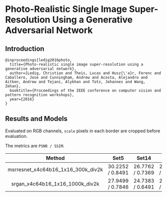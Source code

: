 # Photo-Realistic Single Image Super-Resolution Using a Generative Adversarial Network

## Introduction

```
@inproceedings{ledig2016photo,
  title={Photo-realistic single image super-resolution using a generative adversarial network},
  author={Ledig, Christian and Theis, Lucas and Husz{\'a}r, Ferenc and Caballero, Jose and Cunningham, Andrew and Acosta, Alejandro and Aitken, Andrew and Tejani, Alykhan and Totz, Johannes and Wang, Zehan},
  booktitle={Proceedings of the IEEE conference on computer vision and pattern recognition workshops},
  year={2016}
}
```

## Results and Models

Evaluated on RGB channels, `scale` pixels in each border are cropped before evaluation.

The metrics are `PSNR / SSIM`.

|   Method   |  Set5  | Set14 | DIV2K | Download |
|:----------:|:----:|:-----:|:----:|:--------:|
| msrresnet_x4c64b16_1x16_300k_div2k | 30.2252 / 0.8491 | 26.7762 / 0.7369 | 28.9748 / 0.8178 | [model](https://open-mmlab.s3.ap-northeast-2.amazonaws.com/mmedting/v0.1/restorers/srresnet_srgan/msrresnet_x4c64b16_1x16_300k_div2k_20200521-61556be5.pth) \| [log](https://open-mmlab.s3.ap-northeast-2.amazonaws.com/mmedting/v0.1/restorers/srresnet_srgan/msrresnet_x4c64b16_1x16_300k_div2k_20200521_110246.log.json) |
| srgan_x4c64b16_1x16_1000k_div2k | 27.9499 /  0.7846 | 24.7383 / 0.6491 | 26.5697 / 0.7365 | [model](https://open-mmlab.s3.ap-northeast-2.amazonaws.com/mmedting/v0.1/restorers/srresnet_srgan/srgan_x4c64b16_1x16_1000k_div2k_20200606-a1f0810e.pth) \| [log](https://open-mmlab.s3.ap-northeast-2.amazonaws.com/mmedting/v0.1/restorers/srresnet_srgan/srgan_x4c64b16_1x16_1000k_div2k_20200506_191442.log.json) |
